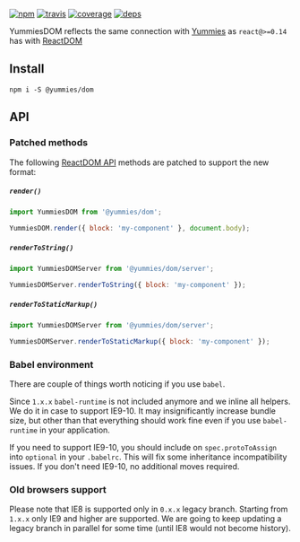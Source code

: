 [![npm](https://img.shields.io/npm/v/@yummies/dom.svg?style=flat-square)](https://www.npmjs.com/package/@yummies/dom)
[![travis](http://img.shields.io/travis/yummies/dom.svg?style=flat-square)](https://travis-ci.org/yummies/dom)
[![coverage](http://img.shields.io/coveralls/yummies/dom/master.svg?style=flat-square)](https://coveralls.io/r/yummies/dom)
[![deps](http://img.shields.io/david/yummies/dom.svg?style=flat-square)](https://david-dm.org/yummies/dom)

YummiesDOM reflects the same connection with [Yummies](https://github.com/yummies/yummies) as `react@>=0.14` has with [ReactDOM](https://github.com/facebook/react/tree/master/packages/react-dom)

## Install

```
npm i -S @yummies/dom
```

## API

### Patched methods

The following [ReactDOM API](https://github.com/facebook/react/blob/master/packages/react-dom/README.md) methods are patched to support the new format:

##### `render()`

```js
import YummiesDOM from '@yummies/dom';

YummiesDOM.render({ block: 'my-component' }, document.body);
```

##### `renderToString()`

```js
import YummiesDOMServer from '@yummies/dom/server';

YummiesDOMServer.renderToString({ block: 'my-component' });
```

##### `renderToStaticMarkup()`

```js
import YummiesDOMServer from '@yummies/dom/server';

YummiesDOMServer.renderToStaticMarkup({ block: 'my-component' });
```

### Babel environment

There are couple of things worth noticing if you use `babel`.

Since `1.x.x` `babel-runtime` is not included anymore and we inline all helpers. We do it in case to support IE9-10. It may insignificantly increase bundle size, but other than that everything should work fine even if you use `babel-runtime` in your application.

If you need to support IE9-10, you should include on `spec.protoToAssign` into `optional` in your `.babelrc`. This will fix some inheritance incompatibility issues. If you don't need IE9-10, no additional moves required.

### Old browsers support

Please note that IE8 is supported only in `0.x.x` legacy branch. Starting from `1.x.x` only IE9 and higher are supported. We are going to keep updating a legacy branch in parallel for some time (until IE8 would not become history).
